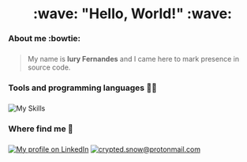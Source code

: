 <h1 align="center"> :wave: "Hello, World!" :wave: </h1>

### About me :bowtie: <h3>
> My name is **Iury Fernandes** and I came here to mark presence in source code.
>
 
### Tools and programming languages  :man_technologist: <h3>
![My Skills](https://go-skill-icons.vercel.app/api/icons?i=alpinejs,bootstrap,codeigniter,docker,git,filament,insomnia,java,laravel,livewire,mongodb,mysql,php,postgresql,postman,python,spring,tailwindcss&titles=true)

### Where find me :pushpin: <h3>
<div>
   <a href="https://www.linkedin.com/in/crypted-snow/" target="_blank"><img src="https://img.shields.io/badge/-LinkedIn-%230077B5?style=for-the-badge&logo=linkedin&logoColor=white" target="_blank" title="My profile on LinkedIn"></a>
   <a href = "mailto:crypted.snow@protonmail.com"><img src="https://img.shields.io/badge/ProtonMail-8B89CC?style=for-the-badge&logo=protonmail&logoColor=white" target="_blank" title="crypted.snow@protonmail.com"></a>
